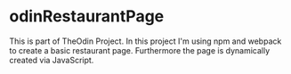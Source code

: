 # odinRestaurantPage

This is part of TheOdin Project.
In this project I'm using npm and webpack to create a basic restaurant page. Furthermore the page is dynamically created via JavaScript.
